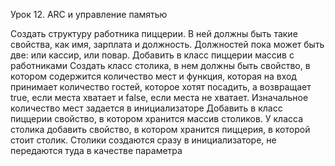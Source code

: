 Урок 12. ARC и управление памятью

Создать структуру работника пиццерии. В ней должны быть такие свойства, как имя, зарплата и должность. Должностей пока может быть две: или кассир, или повар. Добавить в класс пиццерии массив с работниками Создать класс столика, в нем должны быть свойство, в котором содержится количество мест и функция, которая на вход принимает количество гостей, которое хотят посадить, а возвращает true, если места хватает и false, если места не хватает. Изначальное количество мест задается в инициализаторе Добавить в класс пиццерии свойство, в котором хранится массив столиков. У класса столика добавить свойство, в котором хранится пиццерия, в которой стоит столик. Столики создаются сразу в инициализаторе, не передаются туда в качестве параметра
